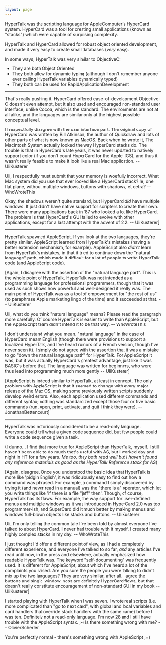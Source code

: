 ```yaml
---
layout: page
---
```




HyperTalk was the scripting language for AppleComputer's HyperCard system. HyperCard was a tool for creating small applications (known as "stacks") which were capable of surprising complexity.

HyperTalk and HyperCard allowed for robust object oriented development, and made it very easy to create small databases (*very* easy).

In some ways, HyperTalk was very similar to ObjectiveC:


* They are both Object Oriented
* They both allow for dynamic typing (although I don't remember anyone ever calling HyperTalk variables dynamically typed)
* They both can be used for RapidApplicationDevelopment


----

That's really pushing it. HyperCard offered ease-of-development Objective-C doesn't even attempt, but it also used and encouraged non-standard user interface, unlike Cocoa, which is the standard. The environments are not at all alike, and the languages are similar only at the highest possible conceptual level.

[I respectfully disagree with the user interface part. The original copy of HyperCard was written by Bill Atkinson, the author of Quickdraw and lots of other parts of what is now known as MacOS. Back when he wrote it, The Macintosh System actually looked the way HyperCard stacks do. The trouble is that in HyperCard's late years, it was never updated to natively support color (if you don't count HyperCard for the Apple IIGS), and thus it wasn't really feasible to make it look like a real Mac application. -- UliKusterer

Uli, I respectfully must submit that your memory is woefully incorrect. What Mac system did you use that ever looked like a HyperCard stack? Ie, one flat plane, without multiple windows, buttons with shadows, et cetra? -- WhoWroteThis

Okay, the shadows weren't quite standard, but HyperCard *did* have multiple windows. It just didn't have native support for scripters to create their own. There were many applications back in '87 who looked a lot like HyperCard. The problem is that HyperCard's GUI failed to evolve with other applications, except for a last attempt with the advent of 2.2. -- UliKusterer]

----

HyperTalk spawned AppleScript. If you look at the two languages, they're pretty similar. AppleScript learned from HyperTalk's mistakes (having a better extension mechanism, for example). AppleScript also *didn't* learn from HyperTalk's mistakes, in that it tried to continue down the "natural language" path, which made it difficult for a lot of people to write HyperTalk code (and AppleScript code).

[Again, I disagree with the assertion of the "natural language part". This is the whole point of HyperTalk. HyperTalk was not intended as a programming language for professional programmers, though that it was used as such shows how powerful and well-designed it really was. The main point of HyperTalk was as a tool of empowerment for "the rest of us" (to paraphrase Apple marketing lingo of the time) and it succeeded at that. -- UliKusterer

Uli, what do you think "natural language" means? Please read the paragraph more carefully. Of course HyperTalk is easier to write than AppleScript, but the AppleScript team didn't intend it to be that way. -- WhoWroteThis

I don't understand what you mean. "natural language" in the case of HyperCard meant English (though there were provisions to support a localized HyperTalk, and I've heard rumors of a French version, though I've never seen it). I simply do not agree with the assertion that it was a mistake to go "down the natural language path" for HyperTalk. For AppleScript it was, but it was actually HyperCard's greatest advantage, just like it was BASIC's before that. The language was written for beginners, who were thus lead into programming much more gently -- UliKusterer]

[AppleScript is indeed similar to HyperTalk, at least in concept. The only problem with AppleScript is that it seemed to change with every major release of the Mac OS, making some previously written scripts suddenly develop weird errors. Also, each application used different commands and different syntax; nothing was standardized except those four or five basic commands (run, open, print, activate, and quit I think they were). -- JonathanBettencourt]

----

HyperTalk was notoriously considered to be a read-only language. Everyone could tell what a given code sequence did, but few people could write a code sequence given a task.

(I dunno... I find that more true for AppleScript than HyperTalk, myself. I still haven't been able to do much that's useful with AS, but I worked day and night in HT for a few years. *Me too, they both read well but I haven't found any reference materials as good as the HyperTalk Reference stack for AS*)

[Again, disagree. Once you understood the basic idea that HyperTalk is more like 'pidgin English', it was ridiculously easy to find out how a command was phrased. For example, a command I simply discovered by trying it (and never read in a manual) was the "there is a" operator, which let you write things like 'if there is a file "jeff" then'. Though, of course, HyperTalk has its flaws. For example, the way support for user-defined menus and multiple windows as it was introduced in HyperCard 2.0 was too programmer-ish, and SuperCard did it much better by making menus and windows full-blown objects like stacks and buttons. -- UliKusterer

Uli, I'm only telling the common tale I've been told by almost everyone I've talked to about HyperCard. I never had trouble with it myself. I created many highly complex stacks in my day. -- WhoWroteThis

I just thought I'd offer a different point of view, as I had a completely different experience, and everyone I've talked to so far, *and* any articles I've read until now, in the press and elsewhere, actually emphasized how readable HyperTalk was. The keyword "self-documenting" was frequently used. It is different for AppleScript, about which I've heard a lot of the complaints you raised. Are you sure the people you were talking to didn't mix up the two languages? They are very similar, after all. I agree the buttons and single-window-ness are definitely HyperCard flaws, but that doesn't really constitute encouragement of non-standard GUI in my book -- UliKusterer]

I started playing with HyperTalk when I was seven. I wrote real scripts (i.e. more complicated than "go to next card", with global and local variables and card handlers that override stack handlers with the same name) before I was ten. Definitely not a read-only language. I'm now 28 and I still have trouble with the AppleScript syntax. ;-) Is there something wrong with me? -- OlivierScherler

You're perfectly normal - there's something wrong with AppleScript ;=)
